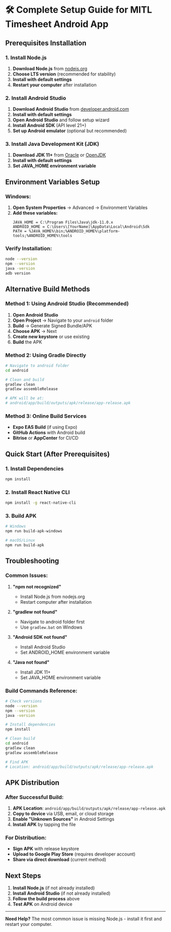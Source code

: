 # 🛠️ Complete Setup Guide for MITL Timesheet Android App

## Prerequisites Installation

### 1. Install Node.js
1. **Download Node.js** from [nodejs.org](https://nodejs.org/)
2. **Choose LTS version** (recommended for stability)
3. **Install with default settings**
4. **Restart your computer** after installation

### 2. Install Android Studio
1. **Download Android Studio** from [developer.android.com](https://developer.android.com/studio)
2. **Install with default settings**
3. **Open Android Studio** and follow setup wizard
4. **Install Android SDK** (API level 21+)
5. **Set up Android emulator** (optional but recommended)

### 3. Install Java Development Kit (JDK)
1. **Download JDK 11+** from [Oracle](https://www.oracle.com/java/technologies/downloads/) or [OpenJDK](https://openjdk.org/)
2. **Install with default settings**
3. **Set JAVA_HOME environment variable**

## Environment Variables Setup

### Windows:
1. **Open System Properties** → Advanced → Environment Variables
2. **Add these variables:**
   ```
   JAVA_HOME = C:\Program Files\Java\jdk-11.0.x
   ANDROID_HOME = C:\Users\[YourName]\AppData\Local\Android\Sdk
   PATH = %JAVA_HOME%\bin;%ANDROID_HOME%\platform-tools;%ANDROID_HOME%\tools
   ```

### Verify Installation:
```bash
node --version
npm --version
java -version
adb version
```

## Alternative Build Methods

### Method 1: Using Android Studio (Recommended)
1. **Open Android Studio**
2. **Open Project** → Navigate to your `android` folder
3. **Build** → Generate Signed Bundle/APK
4. **Choose APK** → Next
5. **Create new keystore** or use existing
6. **Build** the APK

### Method 2: Using Gradle Directly
```bash
# Navigate to android folder
cd android

# Clean and build
gradlew clean
gradlew assembleRelease

# APK will be at:
# android/app/build/outputs/apk/release/app-release.apk
```

### Method 3: Online Build Services
- **Expo EAS Build** (if using Expo)
- **GitHub Actions** with Android build
- **Bitrise** or **AppCenter** for CI/CD

## Quick Start (After Prerequisites)

### 1. Install Dependencies
```bash
npm install
```

### 2. Install React Native CLI
```bash
npm install -g react-native-cli
```

### 3. Build APK
```bash
# Windows
npm run build-apk-windows

# macOS/Linux
npm run build-apk
```

## Troubleshooting

### Common Issues:

1. **"npm not recognized"**
   - Install Node.js from nodejs.org
   - Restart computer after installation

2. **"gradlew not found"**
   - Navigate to android folder first
   - Use `gradlew.bat` on Windows

3. **"Android SDK not found"**
   - Install Android Studio
   - Set ANDROID_HOME environment variable

4. **"Java not found"**
   - Install JDK 11+
   - Set JAVA_HOME environment variable

### Build Commands Reference:
```bash
# Check versions
node --version
npm --version
java -version

# Install dependencies
npm install

# Clean build
cd android
gradlew clean
gradlew assembleRelease

# Find APK
# Location: android/app/build/outputs/apk/release/app-release.apk
```

## APK Distribution

### After Successful Build:
1. **APK Location**: `android/app/build/outputs/apk/release/app-release.apk`
2. **Copy to device** via USB, email, or cloud storage
3. **Enable "Unknown Sources"** in Android Settings
4. **Install APK** by tapping the file

### For Distribution:
- **Sign APK** with release keystore
- **Upload to Google Play Store** (requires developer account)
- **Share via direct download** (current method)

## Next Steps

1. **Install Node.js** (if not already installed)
2. **Install Android Studio** (if not already installed)
3. **Follow the build process** above
4. **Test APK** on Android device

---

**Need Help?** The most common issue is missing Node.js - install it first and restart your computer.


